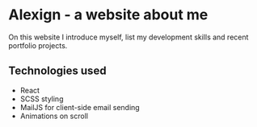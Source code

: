 # Alexign - a website about me
On this website I introduce myself, list my development skills and recent portfolio projects.

## Technologies used
* React
* SCSS styling
* MailJS for client-side email sending
* Animations on scroll
